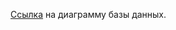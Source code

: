 [Ссылка](https://drive.google.com/file/d/17pmHnciqAYp2Uh7dxsKgypWg6VaFsyc5/view?usp=sharing "Кликните для перехода") на диаграмму базы данных.